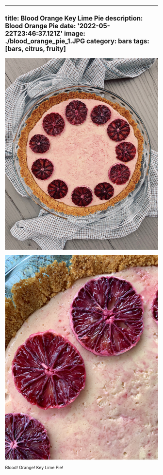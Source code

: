 ---
title: Blood Orange Key Lime Pie
description: Blood Orange Pie
date: '2022-05-22T23:46:37.121Z'
image: ./blood_orange_pie_1.JPG
category: bars
tags: [bars, citrus, fruity]
------

![Blood Orange Pie](./blood_orange_pie_1.JPG)

![Blood Orange Pie](./blood_orange_pie_3.jpeg)


Blood! Orange! Key Lime Pie!
